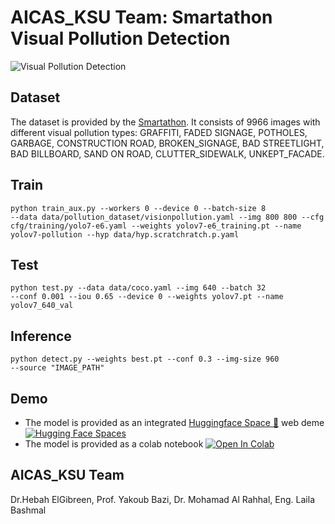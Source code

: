 # AICAS_KSU Team: Smartathon Visual Pollution Detection

![Visual Pollution Detection](image.png)


## Dataset


The dataset is provided by the [Smartathon](https://smartathon.hackerearth.com). It consists of 9966 images with different visual pollution types: GRAFFITI, FADED SIGNAGE, POTHOLES, GARBAGE, CONSTRUCTION ROAD, BROKEN_SIGNAGE, BAD STREETLIGHT, BAD BILLBOARD, SAND ON ROAD, CLUTTER_SIDEWALK, UNKEPT_FACADE.


## Train
<code>python train_aux.py --workers 0 --device 0 --batch-size 8 --data data/pollution_dataset/visionpollution.yaml --img 800 800 --cfg cfg/training/yolo7-e6.yaml  --weights yolov7-e6_training.pt --name yolov7-pollution --hyp data/hyp.scratchratch.p.yaml</code>

## Test
<code>python test.py --data data/coco.yaml --img 640 --batch 32 --conf 0.001 --iou 0.65 --device 0 --weights yolov7.pt --name yolov7_640_val </code>

## Inference
<code>python detect.py --weights best.pt --conf 0.3 --img-size 960 --source "IMAGE_PATH" </code>


## Demo
- The model is provided as an integrated [Huggingface Space 🤗](https://huggingface.co/spaces/LailaMB/visual_pollution_detection) web deme [![Hugging Face Spaces](https://img.shields.io/badge/%F0%9F%A4%97%20Hugging%20Face-Spaces-blue)](https://huggingface.co/spaces/LailaMB/visual_pollution_detection)
- The model is provided as a colab notebook <a href="https://colab.research.google.com/drive/1FFCN5_IxZ1mwb56twUvjuMvGUbX4VNu4?usp=sharing"><img src="https://colab.research.google.com/assets/colab-badge.svg" alt="Open In Colab"></a>

## AICAS_KSU Team

Dr.Hebah ElGibreen, Prof. Yakoub Bazi, Dr. Mohamad Al Rahhal, Eng. Laila Bashmal
